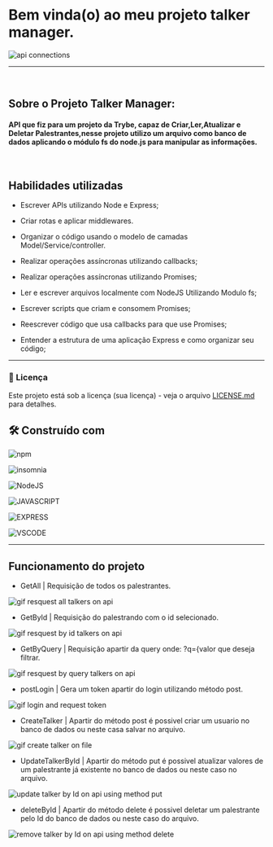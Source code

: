 # Bem vinda(o) ao meu projeto talker manager.

<img src='https://as2.ftcdn.net/v2/jpg/01/28/28/31/1000_F_128283170_FSxHg7ueS9C617kPj4xznOJdkdK5WUBb.jpg' alt='api connections'>

---
<br>

## Sobre o Projeto Talker Manager:

#### API que fiz para um projeto da Trybe, capaz de Criar,Ler,Atualizar e Deletar Palestrantes,nesse projeto utilizo um arquivo como banco de dados aplicando o módulo fs do node.js para manipular as informações.

<br>

## Habilidades utilizadas

- Escrever APIs utilizando Node e Express;

- Criar rotas e aplicar middlewares.

- Organizar o código usando o modelo de camadas Model/Service/controller.

- Realizar operações assíncronas utilizando callbacks;

- Realizar operações assíncronas utilizando Promises;

- Ler e escrever arquivos localmente com NodeJS Utilizando Modulo fs;
- Escrever scripts que criam e consomem Promises;

- Reescrever código que usa callbacks para que use Promises;

- Entender a estrutura de uma aplicação Express e como organizar seu código;

---

### 📄 Licença

Este projeto está sob a licença (sua licença) - veja o arquivo [LICENSE.md](https://github.com/usuario/projeto/licenca) para detalhes.

## 🛠️ Construído com

![npm](https://img.shields.io/badge/-NPM-red?logo=NPM)

![insomnia](https://img.shields.io/badge/-insomnia-675ECE?logo=insomnia)

![NodeJS](https://img.shields.io/badge/node.js-6DA55F?style=for-the-badge&logo=node.js&logoColor=white)

![JAVASCRIPT](https://img.shields.io/badge/JavaScript-F7DF1E?style=for-the-badge&logo=javascript&logoColor=black)

![EXPRESS](https://img.shields.io/badge/-Express-black?logo=express)

![VSCODE](https://img.shields.io/badge/-VSCODE-blue?logo=visual-studio-code)
  

---


## Funcionamento do projeto 

- GetAll | Requisição de todos os palestrantes.

<img src="https://media.giphy.com/media/9Iz7NW7sNxjV6PX1VO/giphy.gif" alt="gif resquest all talkers on api">

- GetById | Requisição do palestrando com o id selecionado.

<img src="https://media.giphy.com/media/i8BBOcXEb7G4sch4cK/giphy.gif" alt="gif resquest by id talkers on api">

- GetByQuery | Requisição apartir da query onde: ?q={valor que deseja filtrar.

<img src="https://media.giphy.com/media/339uUfJppEThK1LlJN/giphy.gif" alt="gif resquest by query talkers on api">

- postLogin | Gera um token apartir do login utilizando método post.

<img src="https://media.giphy.com/media/Oas2MU4kwNcAXpIyAx/giphy.gif" alt="gif login and request token">

- CreateTalker | Apartir do método post é possivel criar um usuario no banco de dados ou neste casa salvar no arquivo.

<img src="https://media.giphy.com/media/C9PHiwc3nBOHu04zEJ/giphy.gif" alt="gif create talker on file">

- UpdateTalkerById | Apartir do método put é possivel atualizar valores de um palestrante já existente no banco de dados ou neste caso no arquivo.

<img src="https://media.giphy.com/media/GTE3IVb4U9YzfWGud7/giphy.gif" alt="update talker by Id on api using method put">

- deleteById | Apartir do método delete é possivel deletar um palestrante pelo Id do banco de dados ou neste caso do arquivo.

<img src="https://media.giphy.com/media/GTE3IVb4U9YzfWGud7/giphy.gif" alt="remove talker by Id on api using method delete">

